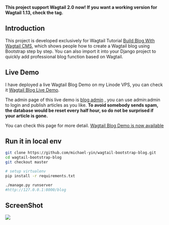 **This project support Wagtail 2.0 now! If you want a working version for Wagtail 1.13, check the tag.**

## Introduction

This project is developed exclusively for Wagtail Tutorial [Build Blog With Wagtail CMS](https://blog.michaelyin.info/wagtail-tutorials/?utm_source=github&utm_medium=website&utm_campaign=wagtail_tuto), which shows people how to create a Wagtail blog using Bootstrap step by step. You can also import it into your Django project to quickly add professional blog function based on Wagtail.

## Live Demo

I have deployed a live Wagtail Blog Demo on my Linode VPS, you can check it [Wagtail Blog Live Demo](http://wagtail.michaelyin.info/blog/).

The admin page of this live demo is [blog admin](http://wagtail.michaelyin.info/admin/pages/4/) , you can use admin:admin to login and publish articles as you like. **To avoid somebody sends spam, the database would be reset every half hour, so do not be surprised if your article is gone.**

You can check this page for more detail. [Wagtail Blog Demo is now available](https://blog.michaelyin.info/2018/02/01/wagtail-blog-demo-now-available/)

## Run it in local env

```bash
git clone https://github.com/michael-yin/wagtail-bootstrap-blog.git
cd wagtail-bootstrap-blog
git checkout master

# setup virtualenv
pip install -r requirements.txt

./manage.py runserver
#http://127.0.0.1:8000/blog
```

## ScreenShot

![](https://blog.michaelyin.info/upload/images/wagtail-demo-live-screenshot.original.jpg)

